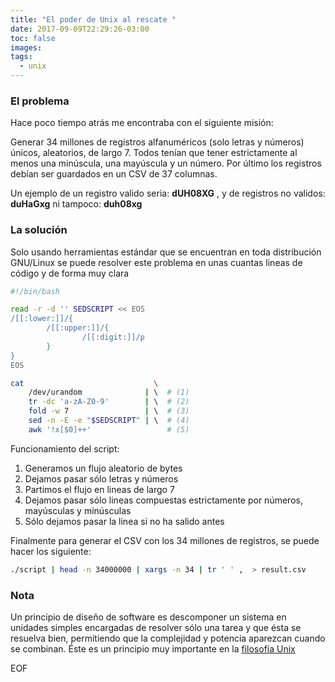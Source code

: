 ```yaml
---
title: "El poder de Unix al rescate "
date: 2017-09-09T22:29:26-03:00
toc: false
images:
tags:
  - unix
---
```


### El problema

Hace poco tiempo atrás me  encontraba con el siguiente misión:

Generar 34 millones de registros alfanuméricos (solo letras y números)
únicos, aleatorios, de  largo 7. Todos tenían  que tener estrictamente
al menos  una minúscula, una  mayúscula y  un número.  Por  último los
registros debían ser  guardados en un CSV de 37  columnas.

Un ejemplo de  un registro valido seria: **dUH08XG** ,  y de registros
no validos: **duHaGxg** ni tampoco: **duh08xg**

### La solución

Solo  usando   herramientas  estándar   que  se  encuentran   en  toda
distribución GNU/Linux se puede resolver este problema en unas cuantas
lineas de código y de forma muy clara

```bash
#!/bin/bash

read -r -d '' SEDSCRIPT << EOS
/[[:lower:]]/{
        /[[:upper:]]/{
                /[[:digit:]]/p
        }
}
EOS

cat                             \
    /dev/urandom              | \  # (1)
    tr -dc 'a-zA-Z0-9'        | \  # (2)
    fold -w 7                 | \  # (3)
    sed -n -E -e "$SEDSCRIPT" | \  # (4)
    awk '!x[$0]++'                 # (5)
```

Funcionamiento del script:

1. Generamos un flujo aleatorio de bytes
2. Dejamos pasar sólo letras y números
3. Partimos el flujo en lineas de largo 7
4. Dejamos pasar sólo lineas compuestas estrictamente por números, mayúsculas y minúsculas
5. Sólo dejamos pasar la linea si no ha salido antes

Finalmente para generar el  CSV con los 34 millones de  registros, se puede hacer
los siguiente:


```bash
./script | head -n 34000000 | xargs -n 34 | tr ' ' ,  > result.csv
```
### Nota

Un  principio de  diseño  de  software es  descomponer  un sistema  en
unidades simples encargadas  de resolver sólo una tarea y  que ésta se
resuelva  bien, permitiendo  que la  complejidad y  potencia aparezcan
cuando se  combinan. Éste es un  principio  muy importante en  la
[filosofía Unix][fu]

[fu]: https://en.wikipedia.org/wiki/Unix_philosophy



EOF


